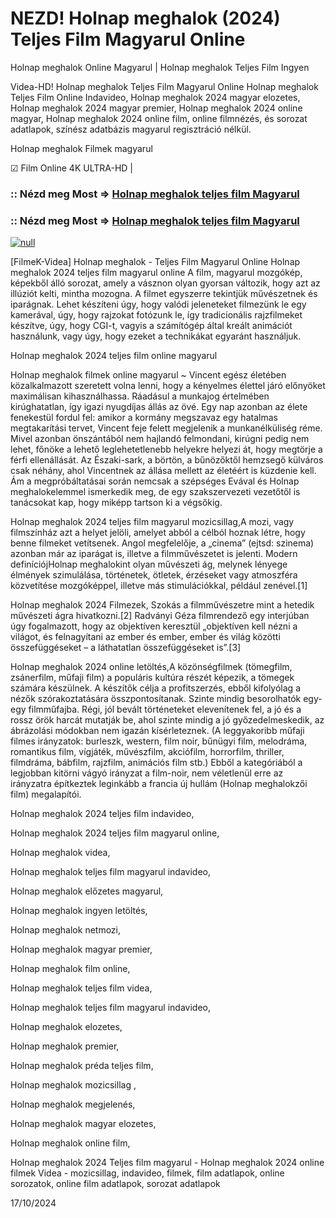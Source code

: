 # NEZD! Holnap meghalok (2024) Teljes Film Magyarul Online

Holnap meghalok Online Magyarul | Holnap meghalok Teljes Film Ingyen

Videa-HD! Holnap meghalok Teljes Film Magyarul Online Holnap meghalok Teljes Film Online Indavideo, Holnap meghalok 2024 magyar elozetes, Holnap meghalok 2024 magyar premier, Holnap meghalok 2024 online magyar, Holnap meghalok 2024 online film, online filmnézés, és sorozat adatlapok, színész adatbázis magyarul regisztráció nélkül.

Holnap meghalok Filmek magyarul

☑ Film Online 4K ULTRA-HD |

### :: Nézd meg Most => [Holnap meghalok teljes film Magyarul](https://t.co/4rWMduLeSp)

### :: Nézd meg Most => [Holnap meghalok teljes film Magyarul](https://t.co/4rWMduLeSp)

[![null](https://static.wixstatic.com/media/855a25_043b5abeb4ae4d35ac003198e7fe56ed~mv2.gif)](https://t.co/4rWMduLeSp)

[FilmeK-Videa] Holnap meghalok - Teljes Film Magyarul Online Holnap meghalok 2024 teljes film magyarul online A film, magyarul mozgókép, képekből álló sorozat, amely a vásznon olyan gyorsan változik, hogy azt az illúziót kelti, mintha mozogna. A filmet egyszerre tekintjük művészetnek és iparágnak. Lehet készíteni úgy, hogy valódi jeleneteket filmezünk le egy kamerával, úgy, hogy rajzokat fotózunk le, így tradicionális rajzfilmeket készítve, úgy, hogy CGI-t, vagyis a számítógép által kreált animációt használunk, vagy úgy, hogy ezeket a technikákat egyaránt használjuk.

Holnap meghalok 2024 teljes film online magyarul

Holnap meghalok filmek online magyarul ~ Vincent egész életében közalkalmazott szeretett volna lenni, hogy a kényelmes élettel járó előnyöket maximálisan kihasználhassa. Ráadásul a munkajog értelmében kirúghatatlan, így igazi nyugdíjas állás az övé. Egy nap azonban az élete fenekestül fordul fel: amikor a kormány megszavaz egy hatalmas megtakarítási tervet, Vincent feje felett megjelenik a munkanélküliség réme. Mivel azonban önszántából nem hajlandó felmondani, kirúgni pedig nem lehet, főnöke a lehető leglehetetlenebb helyekre helyezi át, hogy megtörje a férfi ellenállását. Az Északi-sark, a börtön, a bűnözőktől hemzsegő külváros csak néhány, ahol Vincentnek az állása mellett az életéért is küzdenie kell. Ám a megpróbáltatásai során nemcsak a szépséges Evával és Holnap meghalokelemmel ismerkedik meg, de egy szakszervezeti vezetőtől is tanácsokat kap, hogy miképp tartson ki a végsőkig.

Holnap meghalok 2024 teljes film magyarul mozicsillag,A mozi, vagy filmszínház azt a helyet jelöli, amelyet abból a célból hoznak létre, hogy benne filmeket vetítsenek. Angol megfelelője, a „cinema” (ejtsd: szinema) azonban már az iparágat is, illetve a filmművészetet is jelenti. Modern definíciójHolnap meghalokint olyan művészeti ág, melynek lényege élmények szimulálása, történetek, ötletek, érzéseket vagy atmoszféra közvetítése mozgóképpel, illetve más stimulációkkal, például zenével.[1]

Holnap meghalok 2024 Filmezek, Szokás a filmművészetre mint a hetedik művészeti ágra hivatkozni.[2] Radványi Géza filmrendező egy interjúban úgy fogalmazott, hogy az objektíven keresztül „objektíven kell nézni a világot, és felnagyítani az ember és ember, ember és világ közötti összefüggéseket – a láthatatlan összefüggéseket is”.[3]

Holnap meghalok 2024 online letöltés,A közönségfilmek (tömegfilm, zsánerfilm, műfaji film) a populáris kultúra részét képezik, a tömegek számára készülnek. A készítők célja a profitszerzés, ebből kifolyólag a nézők szórakoztatására összpontosítanak. Szinte mindig besorolhatók egy-egy filmműfajba. Régi, jól bevált történeteket elevenítenek fel, a jó és a rossz örök harcát mutatják be, ahol szinte mindig a jó győzedelmeskedik, az ábrázolási módokban nem igazán kísérleteznek. (A leggyakoribb műfaji filmes irányzatok: burleszk, western, film noir, bűnügyi film, melodráma, romantikus film, vígjáték, művészfilm, akciófilm, horrorfilm, thriller, filmdráma, bábfilm, rajzfilm, animációs film stb.) Ebből a kategóriából a legjobban kitörni vágyó irányzat a film-noir, nem véletlenül erre az irányzatra építkeztek leginkább a francia új hullám (Holnap meghalokzői film) megalapítói.

Holnap meghalok 2024 teljes film indavideo,

Holnap meghalok 2024 teljes film magyarul online,

Holnap meghalok videa,

Holnap meghalok teljes film magyarul indavideo,

Holnap meghalok előzetes magyarul,

Holnap meghalok ingyen letöltés,

Holnap meghalok netmozi,

Holnap meghalok magyar premier,

Holnap meghalok film online,

Holnap meghalok teljes film videa,

Holnap meghalok teljes film magyarul indavideo,

Holnap meghalok elozetes,

Holnap meghalok premier,

Holnap meghalok préda teljes film,

Holnap meghalok mozicsillag ,

Holnap meghalok megjelenés,

Holnap meghalok magyar elozetes,

Holnap meghalok online film,

Holnap meghalok 2024 Teljes film magyarul - Holnap meghalok 2024 online filmek Videa - mozicsillag, indavideo, filmek, film adatlapok, online sorozatok, online film adatlapok, sorozat adatlapok

17/10/2024
